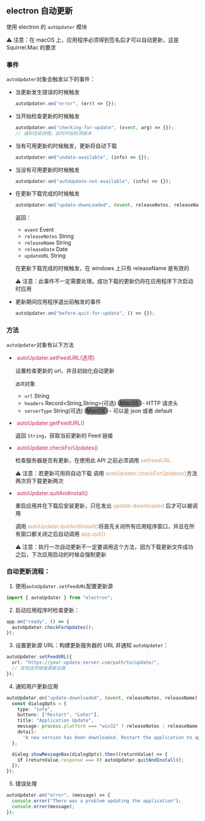 ## electron 自动更新

使用 electron 的 `autUpdater` 模块

⚠️ 注意：在 macOS 上，应用程序必须得到签名后才可以自动更新，这是 Squirrel.Mac 的要求

### 事件

`autoUpdater`对象会触发以下的事件：

- 当更新发生错误的时候触发

  ```ts
  autoUpdater.on("error", (err) => {});
  ```

- 当开始检查更新的时候触发

  ```ts
  autoUpdater.on("checking-for-update", (event, arg) => {});
  // 通知渲染进程，此时开始检测版本
  ```

- 当有可用更新的时候触发，更新将自动下载

  ```ts
  autoUpdater.on("undate-available", (info) => {});
  ```

- 当没有可用更新的时候触发

  ```ts
  autoUpdater.on("autoUpdate-not-available", (info) => {});
  ```

- 在更新下载完成的时候触发

  ```ts
  autoUpdater.on("update-downLoaded", (event, releaseNotes, releaseName) => {});
  ```

  返回：

  - `event` Event
  - `releaseNotes` String
  - `releaseName` String
  - `releaseDate` Date
  - `updateURL` String

  在更新下载完成的时候触发，在 windows 上只有 releaseName 是有效的

  ⚠️ 注意：此事件不一定需要处理。成功下载的更新仍将在应用程序下次启动时应用

- 更新期间应用程序退出前触发的事件

  ```ts
  autoUpdater.on("before-quit-for-update", () => {});
  ```

### 方法

`autoUpdater`对象有以下方法

- <span style="padding:2px 4px; color:#c7254e;">autoUpdater.setFeedURL(选项)</span>

  设置检查更新的 url，并且初始化自动更新

  `选项`对象

  - `url` String
  - `headers` Record<String,String>(可选) <span style="background-color:#777777; padding:2px 5px; margin-right:2px; border-radius:10px"> _MacOS_ </span> - HTTP 请求头
  - `serverType` String(可选) <span style="background-color:#777777; padding:2px 5px; margin-right:2px; border-radius:10px"> _MacOS_ </span> - 可以是 json 或者 default

- <span style="padding:2px 4px; color:#c7254e;">autoUpdater.getFeedURL()</span>

  返回 `String`，获取当前更新的 Feed 链接

- <span style="padding:2px 4px; color:#c7254e;">autoUpdater.checkForUpdates()</span>

  检查服务器是否有更新，在使用此 API 之前必须调用 <span style="color:#D09A6B">setFeedURL</span>

  ⚠️ 注意：若更新可用将自动下载 调用 <span style="color:#D09A6B">autoUpdater.checkForUpdates()</span>方法两次将下载更新两次

- <span style="padding:2px 4px; color:#c7254e;">autoUpdater.quitAndInstall()</span>

  重启应用并在下载后安装更新，只在发出 <span style="color:#D09A6B">update-downloaded</span> 后才可以被调用

  调用 <span style="color:#D09A6B">autoUpdater.quitAndInstall()</span>将首先关闭所有应用程序窗口，并且在所有窗口都关闭之后自动调用 <span style="color:#D09A6B">app.quit()</span>

  ⚠️ 注意：执行一次自动更新不一定要调用这个方法，因为下载更新文件成功之后，下次应用启动的时候会强制更新

### 自动更新流程：

1. 使用`autoUpdater.setFeedURL`配置更新源

```ts
import { autoUpdater } from "electron";
```

2. 启动应用程序时检查更新：

```ts
app.on("ready", () => {
  autoUpdater.checkForUpdates();
});
```

3. 设置更新源 URL：构建更新服务器的 URL 并通知 `autoUpdater`：

```ts
autoUpdater.setFeedURL({
  url: "https://your-update-server.com/path/to/update/",
  // 其他选项根据需要设置
});
```

4. 通知用户更新应用

```ts
autoUpdater.on("update-downloaded", (event, releaseNotes, releaseName) => {
  const dialogOpts = {
    type: "info",
    buttons: ["Restart", "Later"],
    title: "Application Update",
    message: process.platform === "win32" ? releaseNotes : releaseName,
    detail:
      "A new version has been downloaded. Restart the application to apply the updates.",
  };

  dialog.showMessageBox(dialogOpts).then((returnValue) => {
    if (returnValue.response === 0) autoUpdater.quitAndInstall();
  });
});
```

5. 错误处理

```ts
autoUpdater.on("error", (message) => {
  console.error("There was a problem updating the application");
  console.error(message);
});
```
